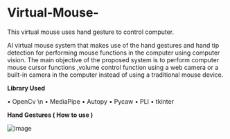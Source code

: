 # Virtual-Mouse-
This virtual mouse uses hand gesture to control computer.

AI virtual mouse system that makes use of the hand gestures and hand tip detection for performing mouse functions in the computer using computer vision. The main objective of the proposed system is to perform computer mouse cursor functions ,volume control function using a web camera or a built-in camera in the computer instead of using a traditional mouse device. 

**Library Used**

• OpenCv \n 
• MediaPipe
• Autopy
• Pycaw
• PLI
• tkinter

**Hand Gestures ( How to use )**

![image](https://github.com/mananpatel06/Virtual-Mouse-/assets/106819662/de993305-1f26-49be-bbc9-4a2d9c20ed8f)
